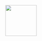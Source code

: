 <div id="header" align="center">
  <img src="https://www.aalpha.net/wp-content/uploads/2019/10/data-science-giphy.gif" width="100"/>
</div>
